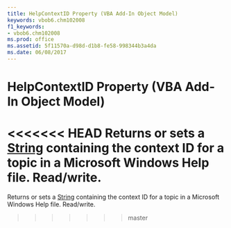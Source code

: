 ```yaml
---
title: HelpContextID Property (VBA Add-In Object Model)
keywords: vbob6.chm102008
f1_keywords:
- vbob6.chm102008
ms.prod: office
ms.assetid: 5f11570a-d98d-d1b8-fe58-998344b3a4da
ms.date: 06/08/2017
---
```



# HelpContextID Property (VBA Add-In Object Model)



<<<<<<< HEAD
Returns or sets a [String](../../Glossary/vbe-glossary.md) containing the context ID for a topic in a Microsoft Windows Help file. Read/write.
=======
Returns or sets a [String](../../Glossary/vbe-glossary.md#string-data-type) containing the context ID for a topic in a Microsoft Windows Help file. Read/write.
>>>>>>> master

